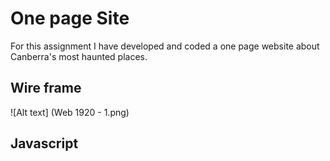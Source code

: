 # One page Site 
For this assignment I have developed and coded a one page website about Canberra's most haunted places. 

## Wire frame
![Alt text] (Web 1920 - 1.png) 

## Javascript
